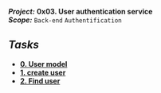 ***Project:***  **0x03. User authentication service**<br />
***Scope:***  ` Back-end ` ` Authentification `<br />
## ***Tasks***
* **[0. User model](user.py)**
* **[1. create user](db.py)**
* **[2. Find user](db.py)**
